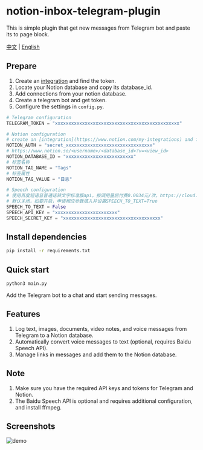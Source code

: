 # notion-inbox-telegram-plugin
This is simple plugin that get new messages from Telegram bot and paste its to page block.

[中文](https://github.com/cooolr/notion-inbox-telegram-plugin/blob/main/README_ZH.md) | [English](https://github.com/cooolr/notion-inbox-telegram-plugin/blob/main/README.md)

## Prepare

1. Create an [integration](https://www.notion.com/my-integrations) and find the token.
2. Locate your Notion database and copy its database_id.
3. Add connections from your notion database.
4. Create a telegram bot and get token.
4. Configure the settings in `config.py`.

``` python
# Telegram configuration
TELEGRAM_TOKEN = "xxxxxxxxxxxxxxxxxxxxxxxxxxxxxxxxxxxxxxxxxxxxxx"

# Notion configuration
# create an [integration](https://www.notion.com/my-integrations) and find the token.
NOTION_AUTH = "secret_xxxxxxxxxxxxxxxxxxxxxxxxxxxxxxxx"
# https://www.notion.so/<username>/<database_id>?v=<view_id>
NOTION_DATABASE_ID = "xxxxxxxxxxxxxxxxxxxxxxxxx"
# 标签名称
NOTION_TAG_NAME = "Tags"
# 标签属性
NOTION_TAG_VALUE = "日志"

# Speech configuration
# 使用百度短语音普通话转文字标准版api，按调用量后付费0.0034元/次，https://cloud.baidu.com/product/speech/asr
# 默认关闭，如要开启，申请相应参数填入并设置SPEECH_TO_TEXT=True
SPEECH_TO_TEXT = False
SPEECH_API_KEY = "xxxxxxxxxxxxxxxxxxxxxxx"
SPEECH_SECRET_KEY = "xxxxxxxxxxxxxxxxxxxxxxxxxxxxxxxxxxxx"
```

## Install dependencies

``` bash
pip install -r requirements.txt
```

## Quick start

``` bash
python3 main.py
```

Add the Telegram bot to a chat and start sending messages.

## Features

1. Log text, images, documents, video notes, and voice messages from Telegram to a Notion database.
2. Automatically convert voice messages to text (optional, requires Baidu Speech API).
3. Manage links in messages and add them to the Notion database.

## Note

1. Make sure you have the required API keys and tokens for Telegram and Notion.
2. The Baidu Speech API is optional and requires additional configuration, and install ffmpeg.

## Screenshots

![demo](https://github.com/cooolr/notion-inbox-telegram-plugin/raw/main/demo.png)
